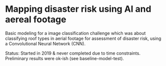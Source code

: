 # Mapping disaster risk using AI and aereal footage

Basic modeling for a image classification challenge which was about classifying roof types in aerial footage for assessment of disaster risk, using a Convolutional Neural Network (CNN).

Status: Started in 2019 & never completed due to time constraints. Preliminary results were ok-ish (see baseline-model-test).
